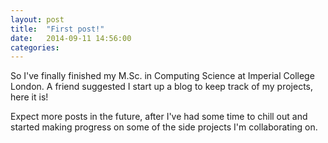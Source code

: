 ```yaml
---
layout: post
title:  "First post!"
date:   2014-09-11 14:56:00
categories: 
---
```


So I've finally finished my M.Sc. in Computing Science at Imperial
College London. A friend suggested I start up a blog to keep track of
my projects, here it is!

Expect more posts in the future, after I've had some time to chill out
and started making progress on some of the side projects I'm
collaborating on.  
